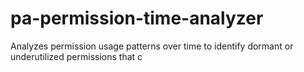 # pa-permission-time-analyzer
Analyzes permission usage patterns over time to identify dormant or underutilized permissions that c

